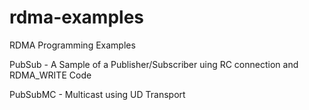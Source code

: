 # rdma-examples
RDMA Programming Examples

PubSub - A Sample of a Publisher/Subscriber uing RC connection and RDMA_WRITE Code

PubSubMC - Multicast using UD Transport

